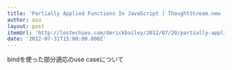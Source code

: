 ```yaml
---
title: 'Partially Applied Functions In JavaScript | ThoughtStream.new :derick_bailey'
author: azu
layout: post
itemUrl: 'http://lostechies.com/derickbailey/2012/07/20/partially-applied-functions-in-javascript/'
date: '2012-07-31T15:00:00.000Z'
---
```

bindを使った部分適応のuse caseについて
